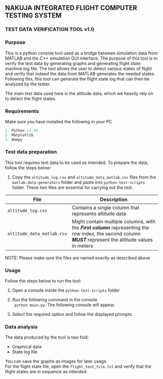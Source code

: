 ## NAKUJA INTEGRATED FLIGHT COMPUTER TESTING SYSTEM 
### TEST DATA VERIFICATION TOOL v1.0

### Purpose 
This is a python console tool used as a bridge between simulation data from MATLAB and 
the C++ simulation GUI interface. 
The purpose of this tool is to verify the test data by generating graphs and generating 
flight state machine log file. 
The tool allows the user to detect various states of flight and verify that 
indeed the data from MATLAB generates the needed states.  
Following this, this tool can generate the flight state log that can then be analyzed
by the tester. 

The main test data used here is the altitude data, which we heavily rely on to 
detect the flight states.

### Requirements 
Make sure you have installed the following in your PC
``` python
1. Python >3.10
2. Matplotlib
3. Numpy
```

### Test data preparation 
This tool requires test data to be used as intended. To prepare the data, follow the steps 
below: 
1. Copy the ```altitude_log.csv``` and ```altitude_data_matlab.csv``` files from the ```matlab-data-generators``` folder and 
paste into ```python-test-scripts``` folder. These two files are essential for 
carrying out the test. 

|File | Description                                                                                                                                                  |
|---|--------------------------------------------------------------------------------------------------------------------------------------------------------------| 
|```altitude_log.csv```| Contains a single column that represents altitude data                                                                                                       |
|```altitude_data_matlab.csv```| Might contain multiple columns, with the ***First column*** representing the row index, the second column ***MUST*** represent the altitude values in meters |

NOTE: Please make sure the files are named exactly as described above

### Usage 
Follow the steps below to run the tool:
1. Open a console inside the ```python-test-scripts``` folder
2. Run the following command in the console  
``` python main.py```. The following console will appear.

3. Select the required option and follow the displayed prompts. 

### Data analysis
The data produced by the tool is two fold:
- Graphical data
- State log file 

You can save the graphs as images for later usage.  
For the flight state file, open the ```flight_test_file.txt``` and verify that the 
flight states are in sequence as intended.


